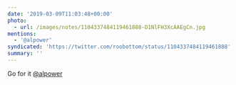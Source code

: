 ```yaml
---
date: '2019-03-09T11:03:48+00:00'
photo:
  - url: /images/notes/1104337484119461888-D1NlFH3XcAAEgCn.jpg
mentions:
  - '@alpower'
syndicated: 'https://twitter.com/roobottom/status/1104337484119461888'
summary: ''
---
```

Go for it [@alpower](https://twitter.com/@alpower) 
